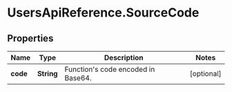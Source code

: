 # UsersApiReference.SourceCode

## Properties

Name | Type | Description | Notes
------------ | ------------- | ------------- | -------------
**code** | **String** | Function&#39;s code encoded in Base64. | [optional] 


